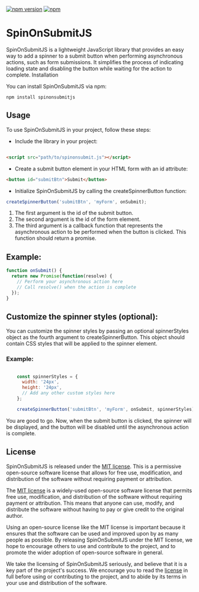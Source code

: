 [![npm version](https://img.shields.io/npm/v/spinonsubmitjs)](https://img.shields.io/npm/v/spinonsubmitjs)
[![npm](https://img.shields.io/npm/l/spinonsubmitjs?style=flat-square)](https://img.shields.io/npm/l/spinonsubmitjs?style=flat-square)


# SpinOnSubmitJS

SpinOnSubmitJS is a lightweight JavaScript library that provides an easy way to add a spinner to a submit button when performing asynchronous actions, such as form submissions. It simplifies the process of indicating loading state and disabling the button while waiting for the action to complete.
Installation

You can install SpinOnSubmitJS via npm:

```shell
npm install spinonsubmitjs
```

## Usage

To use SpinOnSubmitJS in your project, follow these steps:

- Include the library in your project:

```html

<script src="path/to/spinonsubmit.js"></script>
```

- Create a submit button element in your HTML form with an id attribute:

```html
<button id="submitBtn">Submit</button>
```

- Initialize SpinOnSubmitJS by calling the createSpinnerButton function:

```javascript
createSpinnerButton('submitBtn', 'myForm', onSubmit);
```
1.    The first argument is the id of the submit button.
2.    The second argument is the id of the form element.
3.    The third argument is a callback function that represents the asynchronous action to be performed when the button is clicked. This function should return a promise.

## Example:

```javascript
function onSubmit() {
  return new Promise(function(resolve) {
    // Perform your asynchronous action here
    // Call resolve() when the action is complete
  });
}
```

## Customize the spinner styles (optional):

You can customize the spinner styles by passing an optional spinnerStyles object as the fourth argument to createSpinnerButton. This object should contain CSS styles that will be applied to the spinner element.

### Example:

```javascript

    const spinnerStyles = {
      width: '24px',
      height: '24px',
      // Add any other custom styles here
    };

    createSpinnerButton('submitBtn', 'myForm', onSubmit, spinnerStyles);
```

You are good to go. Now, when the submit button is clicked, the spinner will be displayed, and the button will be disabled until the asynchronous action is complete.

## License

SpinOnSubmitJS is released under the [MIT license](https://github.com/thedhanawada/SpinOnSubmitJS/blob/main/LICENSE). This is a permissive open-source software license that allows for free use, modification, and distribution of the software without requiring payment or attribution.

The [MIT license](https://opensource.org/licenses/MIT) is a widely-used open-source software license that permits free use, modification, and distribution of the software without requiring payment or attribution. This means that anyone can use, modify, and distribute the software without having to pay or give credit to the original author.

Using an open-source license like the MIT license is important because it ensures that the software can be used and improved upon by as many people as possible. By releasing SpinOnSubmitJS under the MIT license, we hope to encourage others to use and contribute to the project, and to promote the wider adoption of open-source software in general.

We take the licensing of SpinOnSubmitJS seriously, and believe that it is a key part of the project's success. We encourage you to read the [license](https://github.com/thedhanawada/SpinOnSubmitJS/blob/main/LICENSE) in full before using or contributing to the project, and to abide by its terms in your use and distribution of the software. 
